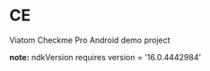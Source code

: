 # CE
Viatom Checkme Pro Android demo project

**note:** ndkVersion requires version = '16.0.4442984'
